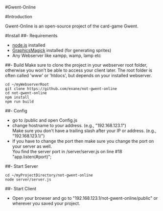 #Gwent-Online

#Introduction

Gwent-Online is an open-source project of the card-game Gwent.

#Install
##- Requirements
- [node.js](https://nodejs.org/) installed
- [GraphicsMagick](http://www.graphicsmagick.org) installed (for generating sprites)
- Any Webserver like xampp, wamp, lamp etc

##- Build
Make sure to clone the project in your webserver root folder, otherwise you won't be able to access your client later.
The root folder is often called 'www' or 'htdocs', but depends on your installed webserver.
```git
cd ~/myWebserverRoot
git clone https://github.com/exane/not-gwent-online
cd not-gwent-online
npm install
npm run build
```


##- Config
- go to /public and open Config.js
- change hostname to your address. (e.g., "192.168.123.1") <br>Make sure you don't have a trailing slash after your IP or address. (e.g., "192.168.123.1/")
- If you have to change the port then make sure you change the port on your server as well. <br>You find the server port in /server/server.js on line #18 "app.listen(#port)";

##- Start Server
```
cd ~/myProjectDirectory/not-gwent-online
node server/server.js
```

##- Start Client
- Open your browser and go to "192.168.123.1/not-gwent-online/public" or wherever you saved your project.
